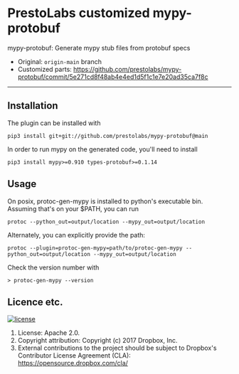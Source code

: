 # PrestoLabs customized mypy-protobuf
mypy-protobuf: Generate mypy stub files from protobuf specs

- Original: `origin-main` branch
- Customized parts: https://github.com/prestolabs/mypy-protobuf/commit/5e271cd8f48ab4e4ed1d5f1c1e7e20ad35ca7f8c

---

## Installation

The plugin can be installed with
```
pip3 install git+git://github.com/prestolabs/mypy-protobuf@main
```
In order to run mypy on the generated code, you'll need to install
```
pip3 install mypy>=0.910 types-protobuf>=0.1.14
```

## Usage

On posix, protoc-gen-mypy is installed to python's executable bin. Assuming that's
on your $PATH, you can run
```
protoc --python_out=output/location --mypy_out=output/location
```
Alternately, you can explicitly provide the path:
```
protoc --plugin=protoc-gen-mypy=path/to/protoc-gen-mypy --python_out=output/location --mypy_out=output/location
```
Check the version number with
```
> protoc-gen-mypy --version
```


Licence etc.
------------

[![license](https://img.shields.io/github/license/dropbox/mypy-protobuf)](https://github.com/dropbox/mypy-protobuf/blob/main/LICENSE)
1. License: Apache 2.0.
2. Copyright attribution: Copyright (c) 2017 Dropbox, Inc.
3. External contributions to the project should be subject to
   Dropbox's Contributor License Agreement (CLA):
   https://opensource.dropbox.com/cla/
